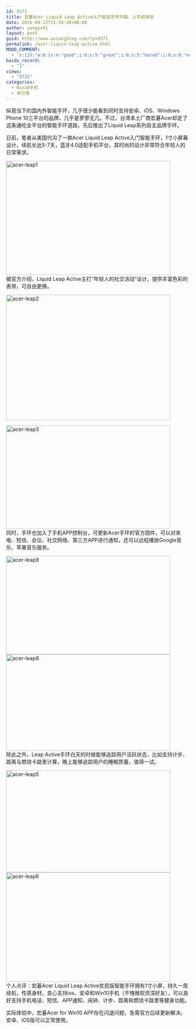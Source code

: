 ```yaml
---
id: 9371
title: 宏碁Acer Liquid Leap Active入门智能手环开箱、上手初体验
date: 2016-04-22T22:34:48+08:00
author: yangyx91
layout: post
guid: http://www.axiangblog.com/?p=9371
permalink: /acer-liquid-leap-active.html
MOOD_COMMENT:
  - 's:115:"a:6:{s:4:"good";i:0;s:5:"great";i:0;s:5:"bored";i:0;s:8:"nonsense";i:0;s:13:"notunderstand";i:0;s:7:"passing";i:0;}";'
baidu_record:
  - "1"
views:
  - "3732"
categories:
  - Win10手机
  - 未分类
---
```

纵观当下的国内外智能手环，几乎很少能看到同时支持安卓、iOS、Windows Phone 10三平台的品牌，几乎是寥寥无几。不过，台湾本土厂商宏碁Acer却走了这条通吃全平台的智能手环道路，先后推出了Liquid Leap系列自主品牌手环。

日前，笔者从美国代沟了一款Acer Liquid Leap Active入门智能手环，1寸小屏幕设计，续航长达5-7天，蓝牙4.0适配手机平台，其时尚的设计非常符合年轻人的日常需求。

<a href="http://www.axiangblog.com/acer-liquid-leap-active.html/acer-leap1" rel="attachment wp-att-9380" target="_blank"  rel="nofollow" ><img loading="lazy" class="aligncenter size-full wp-image-9380" src="http://www.axiangblog.com/wp-content/uploads/2016/04/acer-leap1.jpg" alt="acer-leap1" width="450" height="312" /></a>  
据官方介绍，Liquid Leap Active主打“年轻人的社交活动”设计，提供丰富色彩的表带，可自由更换。

<a href="http://www.axiangblog.com/acer-liquid-leap-active.html/acer-leap2" rel="attachment wp-att-9373" target="_blank"  rel="nofollow" ><img loading="lazy" class="aligncenter size-full wp-image-9373" src="http://www.axiangblog.com/wp-content/uploads/2016/04/acer-leap2.jpg" alt="acer-leap2" width="450" height="343" /></a>

<a href="http://www.axiangblog.com/acer-liquid-leap-active.html/acer-leap3" rel="attachment wp-att-9374" target="_blank"  rel="nofollow" ><img loading="lazy" class="aligncenter size-full wp-image-9374" src="http://www.axiangblog.com/wp-content/uploads/2016/04/acer-leap3.jpg" alt="acer-leap3" width="450" height="283" /></a>  
同时，手环也加入了手机APP控制台，可更新Acer手环的官方固件，可以对来电、短信、会议、社交网络、第三方APP进行通知，还可以远程播放Google音乐、苹果音乐服务。

<a href="http://www.axiangblog.com/acer-liquid-leap-active.html/acer-leap9" rel="attachment wp-att-9379" target="_blank"  rel="nofollow" ><img loading="lazy" class="aligncenter size-full wp-image-9379" src="http://www.axiangblog.com/wp-content/uploads/2016/04/acer-leap9.jpg" alt="acer-leap9" width="450" height="269" /></a><a href="http://www.axiangblog.com/acer-liquid-leap-active.html/acer-leap8" rel="attachment wp-att-9378" target="_blank"  rel="nofollow" ><img loading="lazy" class="aligncenter size-full wp-image-9378" src="http://www.axiangblog.com/wp-content/uploads/2016/04/acer-leap8.jpg" alt="acer-leap8" width="450" height="263" /></a>  
除此之外，Leap Active手环白天的时候能够追踪用户活跃状态，比如支持计步、距离与燃烧卡路里计算，晚上能够追踪用户的睡眠质量，值得一试。

<a href="http://www.axiangblog.com/acer-liquid-leap-active.html/acer-leap5" rel="attachment wp-att-9376" target="_blank"  rel="nofollow" ><img loading="lazy" class="aligncenter size-full wp-image-9376" src="http://www.axiangblog.com/wp-content/uploads/2016/04/acer-leap5.jpg" alt="acer-leap5" width="450" height="279" /></a><a href="http://www.axiangblog.com/acer-liquid-leap-active.html/acer-leap6" rel="attachment wp-att-9377" target="_blank"  rel="nofollow" ><img loading="lazy" class="aligncenter size-full wp-image-9377" src="http://www.axiangblog.com/wp-content/uploads/2016/04/acer-leap6.jpg" alt="acer-leap6" width="450" height="299" /></a>  
个人点评：宏碁Acer Liquid Leap Active贫民版智能手环拥有1寸小屏，持久一周续航，性感身材，良心支持ios、安卓和Win10手机（不愧微软资深好友），可以良好支持手机电话、短信、APP通知、闹钟、计步、距离和燃烧卡路里等健身功能。

实际体验中，宏碁Acer for Win10 APP存在闪退问题，急需官方后续更新解决。安卓、iOS版可以正常使用。